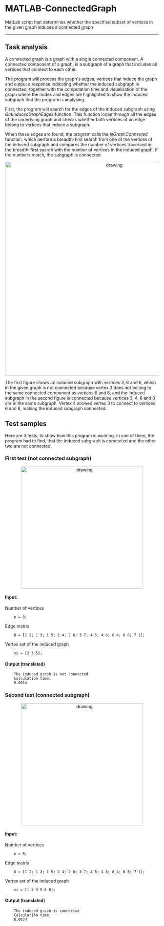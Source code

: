 # MATLAB-ConnectedGraph
MatLab script that determines whether the specified subset of vertices in the given graph induces a connected graph

---

## Task analysis

A connected graph is a graph with a single connected component. A connected component of a graph, is a subgraph of a graph that includes all vertices that connect to each other.

The program will process the graph's edges, vertices that induce the graph and output a response indicating whether the induced subgraph is connected, together with the computation time and visualisation of the graph where the nodes and edges are highlighted to show the induced subgraph that the program is analysing.

First, the program will search for the edges of the induced subgraph using <i>GetInducedGraphEdges</i> function. This function loops through all the edges of the underlying graph and checks whether both vertices of an edge belong to vertices that induce a subgraph. 

When these edges are found, the program calls the <i>IsGraphConnected</i> function, which performs breadth-first search from one of the vertices of the induced subgraph and compares the number of vertices traversed in the breadth-first search with the number of vertices in the induced graph. If the numbers match, the subgraph is connected.

<p align="center">
  <img src="https://github.com/devJUKI/MATLAB-ConnectedGraph/blob/main/img1.png" alt="drawing" width="700"/>
</p>
  
The first figure shows an induced subgraph with vertices 3, 6 and 8, which in the given graph is not connected because vertex 3 does not belong to the same connected component as vertices 6 and 8, and the induced subgraph in the second figure is connected because vertices 3, 4, 6 and 8 are in the same subgraph. Vertex 4 allowed vertex 3 to connect to vertices 6 and 8, making the induced subgraph connected.

## Test samples

Here are 3 tests, to show how this program is working. In one of them, the program had to find, that the induced subgraph is connected and the other two are not connected.

### First test (not connected subgraph)

<p align="center">
  <img src="https://github.com/devJUKI/MATLAB-ConnectedGraph/blob/main/img2.png" alt="drawing" width="400"/>
</p>

#### Input:

Number of vertices

        n = 8;

Edge matrix

        U = [1 2; 1 3; 1 5; 2 4; 2 6; 3 7; 4 5; 4 8; 6 4; 6 8; 7 1];

Vertex set of the induced graph

        vi = [2 3 5];

#### Output (translated)

        The induced graph is not connected
        Calculation time:
        0.0014
        
### Second test (connected subgraph)

<p align="center">
  <img src="https://github.com/devJUKI/MATLAB-ConnectedGraph/blob/main/img3.png" alt="drawing" width="400"/>
</p>

#### Input:

Number of vertices

        n = 8;

Edge matrix

        U = [1 2; 1 3; 1 5; 2 4; 2 6; 3 7; 4 5; 4 8; 6 4; 6 8; 7 1];

Vertex set of the induced graph

        vi = [1 2 3 5 6 8];

#### Output (translated)

        The induced graph is connected
        Calculation time:
        0.0034

